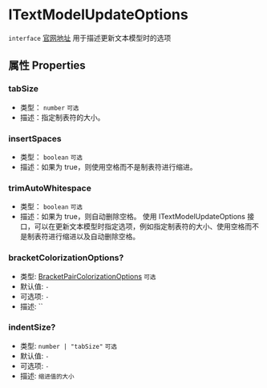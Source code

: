 # ITextModelUpdateOptions
`interface` [官网地址](https://microsoft.github.io/monaco-editor/docs.html#interfaces/editor.ITextModelUpdateOptions.html)
用于描述更新文本模型时的选项
## 属性 Properties
### tabSize
+ 类型： `number` `可选` 
+ 描述：指定制表符的大小。
### insertSpaces
+ 类型： `boolean` `可选` 
+ 描述：如果为 true，则使用空格而不是制表符进行缩进。
### trimAutoWhitespace
+ 类型： `boolean` `可选` 
+ 描述：如果为 true，则自动删除空格。
使用 ITextModelUpdateOptions 接口，可以在更新文本模型时指定选项，例如指定制表符的大小、使用空格而不是制表符进行缩进以及自动删除空格。

### bracketColorizationOptions?
+ 类型: [BracketPairColorizationOptions](BracketPairColorizationOptions.md) `可选`
+ 默认值: `-`
+ 可选项: `-`
+ 描述: ``

### indentSize?
+ 类型: `number | "tabSize"` `可选`
+ 默认值: `-`
+ 可选项: `-`
+ 描述: `缩进值的大小`
